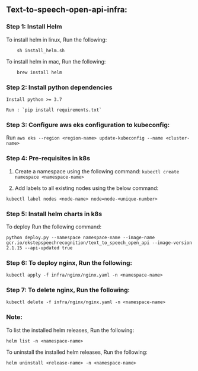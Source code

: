 ## Text-to-speech-open-api-infra:

### Step 1: Install Helm

To install helm in linux, Run the following: 
```commandline
    sh install_helm.sh
```

To install helm in mac, Run the following:
```commandline
    brew install helm   
```

### Step 2: Install python dependencies

    Install python >= 3.7

    Run : `pip install requirements.txt`

### Step 3: Configure aws eks configuration to kubeconfig:

Run `aws eks --region <region-name> update-kubeconfig --name <cluster-name>`

### Step 4: Pre-requisites in k8s

1. Create a namespace using the following command: `kubectl create namespace <namespace-name>`

2. Add labels to all existing nodes using the below command:
```commandline
kubectl label nodes <node-name> node=node-<unique-number>
```

### Step 5: Install helm charts in k8s


To deploy Run the following command:
```commandline
python deploy.py --namespace namespace-name --image-name gcr.io/ekstepspeechrecognition/text_to_speech_open_api --image-version 2.1.15 --api-updated true
```

### Step 6: To deploy nginx, Run the following:

```
kubectl apply -f infra/nginx/nginx.yaml -n <namespace-name>
```

### Step 7: To delete nginx, Run the following:
```
kubectl delete -f infra/nginx/nginx.yaml -n <namespace-name>
```

### Note:
To list the installed helm releases, Run the following:
```
helm list -n <namespace-name>
```

To uninstall the installed helm releases, Run the following:
```
helm uninstall <release-name> -n <namespace-name>
```

